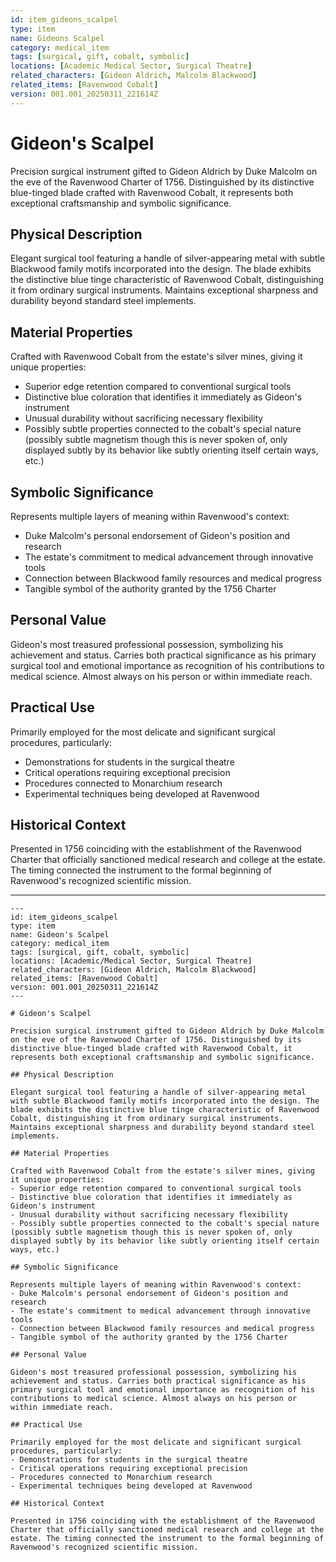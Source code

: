 ```yaml
---
id: item_gideons_scalpel
type: item
name: Gideons Scalpel
category: medical_item
tags: [surgical, gift, cobalt, symbolic]
locations: [Academic Medical Sector, Surgical Theatre]
related_characters: [Gideon Aldrich, Malcolm Blackwood]
related_items: [Ravenwood Cobalt]
version: 001.001_20250311_221614Z
---
```


# Gideon's Scalpel

Precision surgical instrument gifted to Gideon Aldrich by Duke Malcolm on the eve of the Ravenwood Charter of 1756. Distinguished by its distinctive blue-tinged blade crafted with Ravenwood Cobalt, it represents both exceptional craftsmanship and symbolic significance.

## Physical Description

Elegant surgical tool featuring a handle of silver-appearing metal with subtle Blackwood family motifs incorporated into the design. The blade exhibits the distinctive blue tinge characteristic of Ravenwood Cobalt, distinguishing it from ordinary surgical instruments. Maintains exceptional sharpness and durability beyond standard steel implements.

## Material Properties

Crafted with Ravenwood Cobalt from the estate's silver mines, giving it unique properties:
- Superior edge retention compared to conventional surgical tools
- Distinctive blue coloration that identifies it immediately as Gideon's instrument
- Unusual durability without sacrificing necessary flexibility
- Possibly subtle properties connected to the cobalt's special nature (possibly subtle magnetism though this is never spoken of, only displayed subtly by its behavior like subtly orienting itself certain ways, etc.)

## Symbolic Significance

Represents multiple layers of meaning within Ravenwood's context:
- Duke Malcolm's personal endorsement of Gideon's position and research
- The estate's commitment to medical advancement through innovative tools
- Connection between Blackwood family resources and medical progress
- Tangible symbol of the authority granted by the 1756 Charter

## Personal Value

Gideon's most treasured professional possession, symbolizing his achievement and status. Carries both practical significance as his primary surgical tool and emotional importance as recognition of his contributions to medical science. Almost always on his person or within immediate reach.

## Practical Use

Primarily employed for the most delicate and significant surgical procedures, particularly:
- Demonstrations for students in the surgical theatre
- Critical operations requiring exceptional precision
- Procedures connected to Monarchium research
- Experimental techniques being developed at Ravenwood

## Historical Context

Presented in 1756 coinciding with the establishment of the Ravenwood Charter that officially sanctioned medical research and college at the estate. The timing connected the instrument to the formal beginning of Ravenwood's recognized scientific mission.

---

```
---
id: item_gideons_scalpel
type: item
name: Gideon's Scalpel
category: medical_item
tags: [surgical, gift, cobalt, symbolic]
locations: [Academic/Medical Sector, Surgical Theatre]
related_characters: [Gideon Aldrich, Malcolm Blackwood]
related_items: [Ravenwood Cobalt]
version: 001.001_20250311_221614Z
---

# Gideon's Scalpel

Precision surgical instrument gifted to Gideon Aldrich by Duke Malcolm on the eve of the Ravenwood Charter of 1756. Distinguished by its distinctive blue-tinged blade crafted with Ravenwood Cobalt, it represents both exceptional craftsmanship and symbolic significance.

## Physical Description

Elegant surgical tool featuring a handle of silver-appearing metal with subtle Blackwood family motifs incorporated into the design. The blade exhibits the distinctive blue tinge characteristic of Ravenwood Cobalt, distinguishing it from ordinary surgical instruments. Maintains exceptional sharpness and durability beyond standard steel implements.

## Material Properties

Crafted with Ravenwood Cobalt from the estate's silver mines, giving it unique properties:
- Superior edge retention compared to conventional surgical tools
- Distinctive blue coloration that identifies it immediately as Gideon's instrument
- Unusual durability without sacrificing necessary flexibility
- Possibly subtle properties connected to the cobalt's special nature (possibly subtle magnetism though this is never spoken of, only displayed subtly by its behavior like subtly orienting itself certain ways, etc.)

## Symbolic Significance

Represents multiple layers of meaning within Ravenwood's context:
- Duke Malcolm's personal endorsement of Gideon's position and research
- The estate's commitment to medical advancement through innovative tools
- Connection between Blackwood family resources and medical progress
- Tangible symbol of the authority granted by the 1756 Charter

## Personal Value

Gideon's most treasured professional possession, symbolizing his achievement and status. Carries both practical significance as his primary surgical tool and emotional importance as recognition of his contributions to medical science. Almost always on his person or within immediate reach.

## Practical Use

Primarily employed for the most delicate and significant surgical procedures, particularly:
- Demonstrations for students in the surgical theatre
- Critical operations requiring exceptional precision
- Procedures connected to Monarchium research
- Experimental techniques being developed at Ravenwood

## Historical Context

Presented in 1756 coinciding with the establishment of the Ravenwood Charter that officially sanctioned medical research and college at the estate. The timing connected the instrument to the formal beginning of Ravenwood's recognized scientific mission.
```